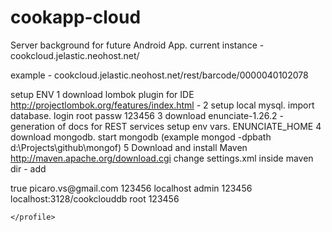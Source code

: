 cookapp-cloud
=============

Server background for future Android App.
current instance - 
cookcloud.jelastic.neohost.net/

example  - cookcloud.jelastic.neohost.net/rest/barcode/0000040102078

setup ENV
1 download lombok plugin for IDE http://projectlombok.org/features/index.html - 
2 setup local mysql. import database. 
login root passw 123456
3 download enunciate-1.26.2 - generation of docs for REST services
setup env vars. ENUNCIATE_HOME
4 download mongodb.
start mongodb  (example mongod -dpbath d:\Projects\github\mongof\)
5 Download and install Maven http://maven.apache.org/download.cgi
change settings.xml inside maven dir -
add 

<profile>
            <activation>
                <activeByDefault>true</activeByDefault>
            </activation>
            <properties>
                <jelastic.username>picaro.vs@gmail.com</jelastic.username>
                <jelastic.password>123456</jelastic.password>
                <mongo.url>localhost</mongo.url>
                <mongo.login>admin</mongo.login>
                <mongo.password>123456</mongo.password>
                <db.url>localhost:3128/cookclouddb</db.url>
                <db.login>root</db.login>
                <db.password>123456</db.password>
            </properties>
 
 
    </profile>